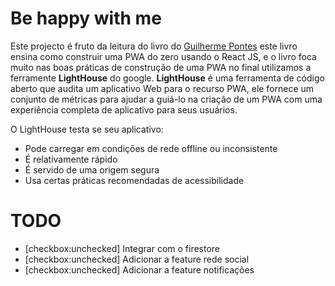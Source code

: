 # Be happy with me

Este projecto é fruto da leitura do livro do [Guilherme Pontes](https://github.com/lgapontes) este livro ensina como construir uma PWA do zero usando o React JS, e o livro foca muito nas boas práticas de construção de uma PWA no final utilizamos a ferramente **LightHouse** do google. **LightHouse** é uma ferramenta de código aberto que audita um aplicativo Web para o recurso PWA, ele fornece um conjunto de métricas para ajudar a guiá-lo na criação de um PWA com uma experiência completa de aplicativo para seus usuários.

O LightHouse testa se seu aplicativo:

- Pode carregar em condições de rede offline ou inconsistente
- É relativamente rápido
- É servido de uma origem segura
- Usa certas práticas recomendadas de acessibilidade

# TODO

- [checkbox:unchecked] Integrar com o firestore
- [checkbox:unchecked] Adicionar a feature rede social
- [checkbox:unchecked] Adicionar a feature notificações
